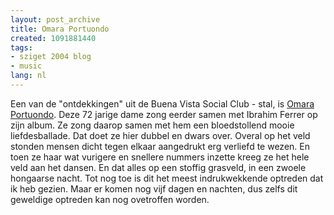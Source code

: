```yaml
---
layout: post_archive
title: Omara Portuondo
created: 1091881440
tags:
- sziget 2004 blog
- music
lang: nl
---
```

Een van de "ontdekkingen" uit de Buena Vista Social Club - stal, is [Omara Portuondo](http://www.afrocubaweb.com/Portuondo.htm). Deze 72 jarige dame zong eerder samen met Ibrahim Ferrer op zijn album. Ze zong daarop samen met hem een bloedstollend mooie liefdesballade. Dat doet ze hier dubbel en dwars over. Overal op het veld stonden mensen dicht tegen elkaar aangedrukt erg verliefd te wezen. En toen ze haar wat vurigere en snellere nummers inzette kreeg ze het hele veld aan het dansen. En dat alles op een stoffig grasveld, in een zwoele hongaarse nacht. Tot nog toe is dit het meest indrukwekkende optreden dat ik heb gezien. Maar er komen nog vijf dagen en nachten, dus zelfs dit geweldige optreden kan nog ovetroffen worden.
